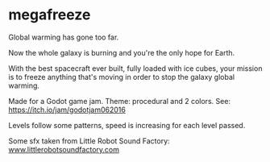 # megafreeze

Global warming has gone too far.

Now the whole galaxy is burning and you're the only hope for Earth.

With the best spacecraft ever built, fully loaded with ice cubes, your mission is to freeze anything that's moving in order to stop the galaxy global warming.

Made for a Godot game jam. Theme: procedural and 2 colors. See: https://itch.io/jam/godotjam062016


Levels follow some patterns, speed is increasing for each level passed.

Some sfx taken from Little Robot Sound Factory: www.littlerobotsoundfactory.com
